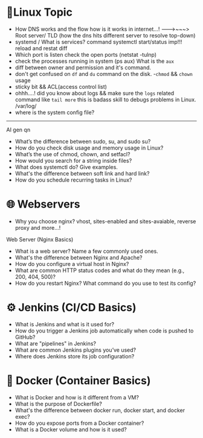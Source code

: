 # 🐧Linux Topic
- How DNS works and the flow how is it works in internet...!
 --->~~~> Root server/ TLD (how the dns hits different server to resolve top-down)
- systemd / What is services? 
  command systemctl start/status imp!!! reload and restat diff
- Which port is listen check the open ports (netstat -tulnp)
- check the processes running in system (ps aux) 
  What is the `aux`
- diff between owner and permission and it's command.
- don't get confused on `df` and `du` command on the disk.
-`chmod` && `chown` usage 
- sticky bit && ACL(access control list)
- ohhh....! did you know about logs && make sure the `logs` related command like `tail more`
    this is badass skill to debugs problems in Linux. 
    /var/log/
- where is the system config file?

---
AI gen qn
- What’s the difference between sudo, su, and sudo su?
- How do you check disk usage and memory usage in Linux?
- What’s the use of chmod, chown, and setfacl?
- How would you search for a string inside files?
- What does systemctl do? Give examples.
- What's the difference between soft link and hard link?
- How do you schedule recurring tasks in Linux?
 
# 🌐 Webservers
- Why you choose nginx? 
 vhost, sites-enabled and sites-avaiable, reverse proxy and more...!

Web Server (Nginx Basics)
- What is a web server? Name a few commonly used ones.
- What's the difference between Nginx and Apache?
- How do you configure a virtual host in Nginx?
- What are common HTTP status codes and what do they mean (e.g., 200, 404, 500)?
- How do you restart Nginx? What command do you use to test its config?

# ⚙️ Jenkins (CI/CD Basics)
- What is Jenkins and what is it used for?
- How do you trigger a Jenkins job automatically when code is pushed to GitHub?
- What are "pipelines" in Jenkins?
- What are common Jenkins plugins you’ve used?
- Where does Jenkins store its job configuration?

# 🐳 Docker (Container Basics)
- What is Docker and how is it different from a VM?
- What is the purpose of Dockerfile?
- What's the difference between docker run, docker start, and docker exec?
- How do you expose ports from a Docker container?
- What is a Docker volume and how is it used?
